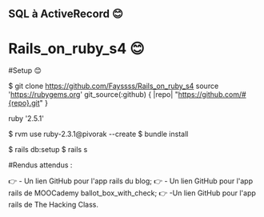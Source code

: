 ## SQL à ActiveRecord :blush:

# Rails_on_ruby_s4 :blush:

#Setup :blush:

$ git clone https://github.com/Fayssss/Rails_on_ruby_s4
source 'https://rubygems.org' git_source(:github) { |repo| "https://github.com/#{repo}.git" }

ruby '2.5.1'

$ rvm use ruby-2.3.1@pivorak --create
$ bundle install


$ rails db:setup
$ rails s

#Rendus attendus :


   :point_right: - Un lien GitHub pour l'app rails du blog;
   :point_right: - Un lien GitHub pour l'app rails de MOOCademy ballot_box_with_check;
   :point_right: -Un lien GitHub pour l'app rails de The Hacking Class.


